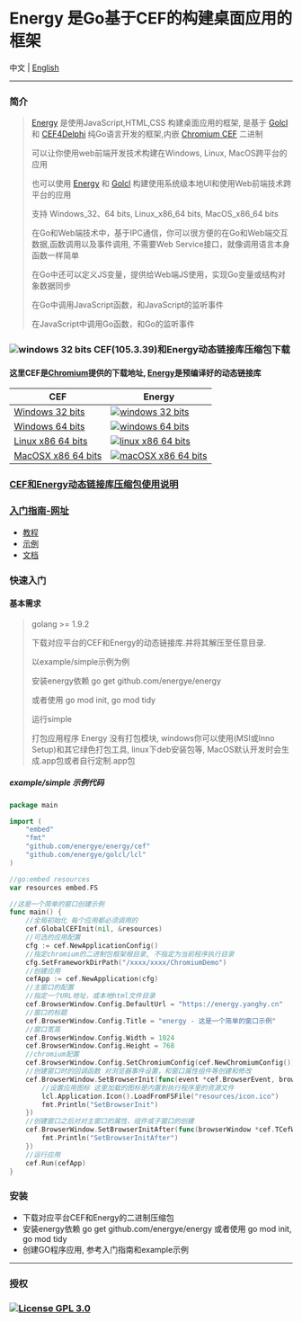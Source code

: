 # Energy 是Go基于CEF的构建桌面应用的框架
中文 |
[English](https://github.com/energye/energy/blob/main/README.en-US.md)

---
### 简介
> [Energy](https://github.com/energye/energy) 是使用JavaScript,HTML,CSS 构建桌面应用的框架, 是基于 [Golcl](https://github.com/energye/golcl) 和 [CEF4Delphi](https://patreon.com/salvadordf) 纯Go语言开发的框架,内嵌 [Chromium CEF](https://bitbucket.org/chromiumembedded/cef) 二进制
>
> 可以让你使用web前端开发技术构建在Windows, Linux, MacOS跨平台的应用
>
> 也可以使用 [Energy](https://github.com/energye/energy) 和 [Golcl](https://github.com/energye/golcl) 构建使用系统级本地UI和使用Web前端技术跨平台的应用
>
> 支持 Windows_32、64 bits, Linux_x86_64 bits, MacOS_x86_64 bits
>
> 在Go和Web端技术中，基于IPC通信，你可以很方便的在Go和Web端交互数据,函数调用以及事件调用, 不需要Web Service接口，就像调用语言本身函数一样简单
> 
> 在Go中还可以定义JS变量，提供给Web端JS使用，实现Go变量或结构对象数据同步
> 
> 在Go中调用JavaScript函数，和JavaScript的监听事件
> 
> 在JavaScript中调用Go函数，和Go的监听事件

### ![windows 32 bits](https://img.shields.io/badge/Downloads-green) CEF(105.3.39)和Energy动态链接库压缩包下载 
#### 这里CEF是[Chromium](https://bitbucket.org/chromiumembedded/cef/)提供的下载地址, [Energy](https://github.com/energye/liblcl)是预编译好的动态链接库
| CEF                                                                                                                               | Energy                                                                                                                                                                                              |
|-----------------------------------------------------------------------------------------------------------------------------------|-----------------------------------------------------------------------------------------------------------------------------------------------------------------------------------------------------|
| [Windows 32 bits](https://cef-builds.spotifycdn.com/cef_binary_105.3.39%2Bg2ec21f9%2Bchromium-105.0.5195.127_windows32.tar.bz2)   | [![windows 32 bits](https://img.shields.io/badge/downloads-Windows%2032%20bits-brightgreen)](https://gitee.com/energye/energy/releases/download/v1.1.0/Windows%2032%20bits.zip)        |
| [Windows 64 bits](https://cef-builds.spotifycdn.com/cef_binary_105.3.39%2Bg2ec21f9%2Bchromium-105.0.5195.127_windows64.tar.bz2)   | [![windows 64 bits](https://img.shields.io/badge/downloads-Windows%2064%20bits-brightgreen)](https://gitee.com/energye/energy/releases/download/v1.1.0/Windows%2064%20bits.zip)         |
| [Linux x86 64 bits](https://cef-builds.spotifycdn.com/cef_binary_105.3.39%2Bg2ec21f9%2Bchromium-105.0.5195.127_linux64.tar.bz2)   | [![linux x86 64 bits](https://img.shields.io/badge/downloads-Linux%20x86%2064%20bits-brightgreen)](https://gitee.com/energye/energy/releases/download/v1.1.0/Linux%20x86%2064%20bits.zip)    |
| [MacOSX x86 64 bits](https://cef-builds.spotifycdn.com/cef_binary_105.3.39%2Bg2ec21f9%2Bchromium-105.0.5195.127_macosx64.tar.bz2) | [![macOSX x86 64 bits](https://img.shields.io/badge/downloads-MacOSX%20x86%2064%20bits-brightgreen)](https://gitee.com/energye/energy/releases/download/v1.1.0/MacOSX%20x86%2064%20bits.zip) |

### [CEF和Energy动态链接库压缩包使用说明](https://energy.yanghy.cn/#/course/6342d92c401bfe4d0cdf6065/63511b14a749ba0318943f3a)

### [入门指南-网址](https://energy.yanghy.cn)
* [教程](https://energy.yanghy.cn/#/course/6342d92c401bfe4d0cdf6065/6350f94ca749ba0318943f25)
* [示例](https://energy.yanghy.cn/#/example/6342d986401bfe4d0cdf6067/634d3bd5a749ba0318943eb6)
* [文档](https://energy.yanghy.cn/#/document/6342d9a4401bfe4d0cdf6069/0)

### 快速入门
#### 基本需求
> golang >= 1.9.2
>
> 下载对应平台的CEF和Energy的动态链接库.并将其解压至任意目录.
>
> 以example/simple示例为例
>
> 安装energy依赖 go get github.com/energye/energy
>
> 或者使用 go mod init, go mod tidy
>
> 运行simple
>
> 打包应用程序 Energy 没有打包模块, windows你可以使用(MSI或Inno Setup)和其它绿色打包工具, linux下deb安装包等, MacOS默认开发时会生成.app包或者自行定制.app包

##### example/simple 示例代码
```go
package main

import (
	"embed"
	"fmt"
	"github.com/energye/energy/cef"
	"github.com/energye/golcl/lcl"
)

//go:embed resources
var resources embed.FS

//这是一个简单的窗口创建示例
func main() {
	//全局初始化 每个应用都必须调用的
	cef.GlobalCEFInit(nil, &resources)
	//可选的应用配置
	cfg := cef.NewApplicationConfig()
	//指定chromium的二进制包框架根目录, 不指定为当前程序执行目录
	cfg.SetFrameworkDirPath("/xxxx/xxxx/ChromiumDemo")
	//创建应用
	cefApp := cef.NewApplication(cfg)
	//主窗口的配置
	//指定一个URL地址，或本地html文件目录
	cef.BrowserWindow.Config.DefaultUrl = "https://energy.yanghy.cn"
	//窗口的标题
	cef.BrowserWindow.Config.Title = "energy - 这是一个简单的窗口示例"
	//窗口宽高
	cef.BrowserWindow.Config.Width = 1024
	cef.BrowserWindow.Config.Height = 768
	//chromium配置
	cef.BrowserWindow.Config.SetChromiumConfig(cef.NewChromiumConfig())
	//创建窗口时的回调函数 对浏览器事件设置，和窗口属性组件等创建和修改
	cef.BrowserWindow.SetBrowserInit(func(event *cef.BrowserEvent, browserWindow *cef.TCefWindowInfo) {
		//设置应用图标 这里加载的图标是内置到执行程序里的资源文件
		lcl.Application.Icon().LoadFromFSFile("resources/icon.ico")
		fmt.Println("SetBrowserInit")
	})
	//创建窗口之后对对主窗口的属性、组件或子窗口的创建
	cef.BrowserWindow.SetBrowserInitAfter(func(browserWindow *cef.TCefWindowInfo) {
		fmt.Println("SetBrowserInitAfter")
	})
	//运行应用
	cef.Run(cefApp)
}
```
### 安装
* 下载对应平台CEF和Energy的二进制压缩包
* 安装energy依赖 go get github.com/energye/energy 或者使用 go mod init, go mod tidy
* 创建GO程序应用, 参考入门指南和example示例

----
### 授权
### [![License GPL 3.0](https://img.shields.io/badge/License%20GPL3.0-green)](https://opensource.org/licenses/GPL-3.0)
